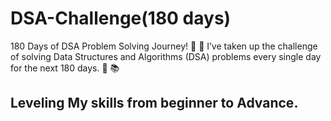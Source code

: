 # DSA-Challenge(180 days)

 180 Days of DSA Problem Solving Journey! 🚀  👋  I’ve taken up the challenge of solving Data Structures and Algorithms (DSA) problems every single day for the next 180 days. 💪  📚 

 ## Leveling My skills from beginner to Advance.
